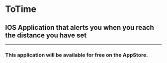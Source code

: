 # ToTime

## IOS Application that alerts you when you reach the distance you have set
---
### This application will be available for free on the AppStore.
